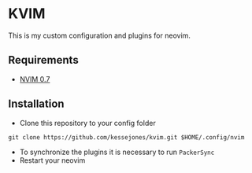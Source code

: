 # KVIM

This is my custom configuration and plugins for neovim.

## Requirements

- [NVIM 0.7](https://github.com/neovim/neovim/releases/tag/v0.7.0)

## Installation

- Clone this repository to your config folder

```shell
git clone https://github.com/kessejones/kvim.git $HOME/.config/nvim
```

- To synchronize the plugins it is necessary to run `PackerSync`
- Restart your neovim
